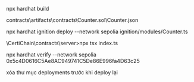 npx hardhat build

contracts\artifacts\contracts\Counter.sol\Counter.json

npx hardhat ignition deploy --network sepolia  ignition/modules/Counter.ts

\CertiChain\contracts\server>npx tsx index.ts


npx hardhat verify --network sepolia 0x5c4D0616C5Ae8AC949741C5De86E996fa4D63c25

xóa thư mục deployments trước khi deploy lại